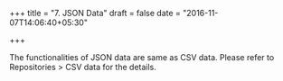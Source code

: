 +++
title = "7. JSON Data"
draft = false
date = "2016-11-07T14:06:40+05:30"

+++

The functionalities of JSON data are same as CSV data. Please refer to Repositories > CSV data for the details.